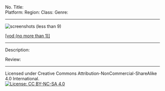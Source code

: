 No.
Title:   
Platform: Region: Class:
Genre:

---

![screenshots (less than 9)]()

[[vod (no more than 1)]]()

---

Description:  

Review:

---
Licensed under Creative Commons Attribution-NonCommercial-ShareAlike 4.0
International.  
[![License: CC BY-NC-SA 4.0][license-badge]][license-url]

[license-badge]: https://licensebuttons.net/l/by-nc-sa/4.0/80x15.png
[license-url]: https://creativecommons.org/licenses/by-nc-sa/4.0/